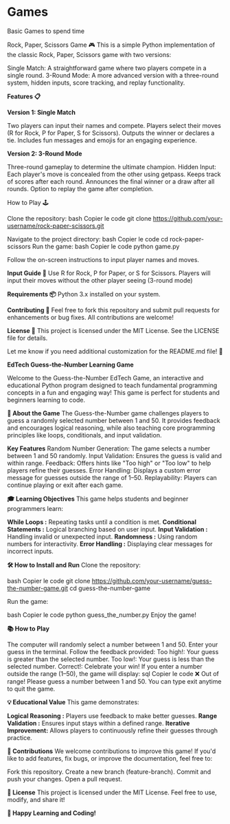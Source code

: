 # Games
Basic Games to spend time

Rock, Paper, Scissors Game 🎮
This is a simple Python implementation of the classic Rock, Paper, Scissors game with two versions:

Single Match: A straightforward game where two players compete in a single round.
3-Round Mode: A more advanced version with a three-round system, hidden inputs, score tracking, and replay functionality.

**Features 📋**

**Version 1: Single Match**

Two players can input their names and compete.
Players select their moves (R for Rock, P for Paper, S for Scissors).
Outputs the winner or declares a tie.
Includes fun messages and emojis for an engaging experience.

**Version 2: 3-Round Mode**

Three-round gameplay to determine the ultimate champion.
Hidden Input: Each player's move is concealed from the other using getpass.
Keeps track of scores after each round.
Announces the final winner or a draw after all rounds.
Option to replay the game after completion.

How to Play 🕹️

Clone the repository:
bash
Copier le code
git clone https://github.com/your-username/rock-paper-scissors.git

Navigate to the project directory:
bash
Copier le code
cd rock-paper-scissors
Run the game:
bash
Copier le code
python game.py

Follow the on-screen instructions to input player names and moves.

**Input Guide 📝**
Use R for Rock, P for Paper, or S for Scissors.
Players will input their moves without the other player seeing (3-round mode)

**Requirements 📦**
Python 3.x installed on your system.

**Contributing 🤝**
Feel free to fork this repository and submit pull requests for enhancements or bug fixes. All contributions are welcome!

**License 📜**
This project is licensed under the MIT License. See the LICENSE file for details.

Let me know if you need additional customization for the README.md file! 🚀

**EdTech Guess-the-Number Learning Game**

Welcome to the Guess-the-Number EdTech Game, an interactive and educational Python program designed to teach fundamental programming concepts in a fun and engaging way! This game is perfect for students and beginners learning to code.

**📝 About the Game**
The Guess-the-Number game challenges players to guess a randomly selected number between 1 and 50. It provides feedback and encourages logical reasoning, while also teaching core programming principles like loops, conditionals, and input validation.

**Key Features**
Random Number Generation: The game selects a number between 1 and 50 randomly.
Input Validation: Ensures the guess is valid and within range.
Feedback: Offers hints like "Too high" or "Too low" to help players refine their guesses.
Error Handling: Displays a custom error message for guesses outside the range of 1–50.
Replayability: Players can continue playing or exit after each game.

**🎓 Learning Objectives**
This game helps students and beginner programmers learn:

**While Loops :** Repeating tasks until a condition is met.
**Conditional Statements :** Logical branching based on user input.
**Input Validation :** Handling invalid or unexpected input.
**Randomness :** Using random numbers for interactivity.
**Error Handling :** Displaying clear messages for incorrect inputs.

**🛠️ How to Install and Run**
Clone the repository:

bash
Copier le code
git clone https://github.com/your-username/guess-the-number-game.git
cd guess-the-number-game

Run the game:

bash
Copier le code
python guess_the_number.py
Enjoy the game!

**📚 How to Play**

The computer will randomly select a number between 1 and 50.
Enter your guess in the terminal.
Follow the feedback provided:
Too high!: Your guess is greater than the selected number.
Too low!: Your guess is less than the selected number.
Correct!: Celebrate your win!
If you enter a number outside the range (1–50), the game will display:
sql
Copier le code
❌ Out of range! Please guess a number between 1 and 50.
You can type exit anytime to quit the game.

**💡 Educational Value**
This game demonstrates:

**Logical Reasoning :** Players use feedback to make better guesses.
**Range Validation :** Ensures input stays within a defined range.
**Iterative Improvement:** Allows players to continuously refine their guesses through practice.

**🤝 Contributions**
We welcome contributions to improve this game! If you'd like to add features, fix bugs, or improve the documentation, feel free to:

Fork this repository.
Create a new branch (feature-branch).
Commit and push your changes.
Open a pull request.

**📜 License**
This project is licensed under the MIT License. Feel free to use, modify, and share it!

**🎉 Happy Learning and Coding!**
